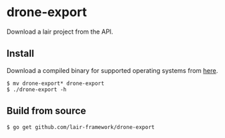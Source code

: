 # drone-export
Download a lair project from the API.

## Install
Download a compiled binary for supported operating systems from [here](https://github.com/lair-framework/drone-export/releases/latest).

```
$ mv drone-export* drone-export
$ ./drone-export -h
```

## Build from source
```
$ go get github.com/lair-framework/drone-export
```
